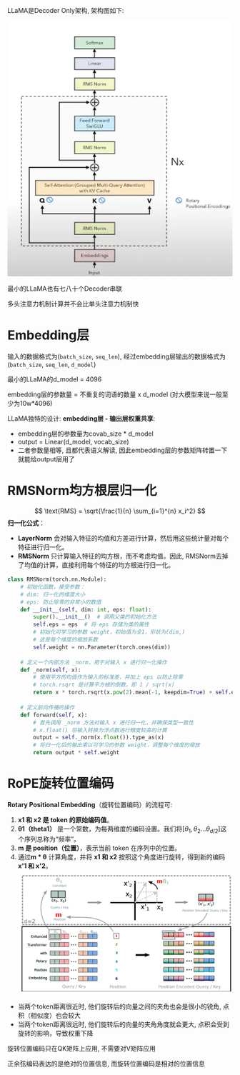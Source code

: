 LLaMA是Decoder Only架构, 架构图如下:

![alt text](image.png)

最小的LLaMA也有七八十个Decoder串联

多头注意力机制计算并不会比单头注意力机制快

# Embedding层
输入的数据格式为(`batch_size`, `seq_len`), 经过embedding层输出的数据格式为(`batch_size`, `seq_len`, `d_model`)

最小的LLaMA的d_model = 4096

embedding层的参数量 = 不重复的词语的数量 x d_model (对大模型来说一般至少为10w*4096)

LLaMA独特的设计: **embedding层 - 输出层权重共享**:
*   embedding层的参数量为covab_size * d_model
*   output = Linear(d_model, vocab_size)
*   二者参数量相等, 且都代表语义解读, 因此embedding层的参数矩阵转置一下就能给output层用了


# RMSNorm均方根层归一化

  $$
  \text{RMS} = \sqrt{\frac{1}{n} \sum_{i=1}^{n} x_i^2}
  $$
 **归一化公式**：  
   - **LayerNorm** 会对输入特征的均值和方差进行计算，然后用这些统计量对每个特征进行归一化。
   - **RMSNorm** 只计算输入特征的均方根，而不考虑均值。因此, RMSNorm去掉了均值的计算，直接利用每个特征的均方根进行归一化。

```python
class RMSNorm(torch.nn.Module):
    # 初始化函数，接受参数：
    # dim: 归一化的维度大小
    # eps: 防止除零的非常小的数值
    def __init__(self, dim: int, eps: float):
        super().__init__()  # 调用父类的初始化方法
        self.eps = eps  # 将 eps 存储为类的属性
        # 初始化可学习的参数 weight，初始值为全1，形状为(dim,)
        # 这是每个维度的缩放系数
        self.weight = nn.Parameter(torch.ones(dim))  

    # 定义一个内部方法 _norm，用于对输入 x 进行归一化操作
    def _norm(self, x):
        # 使用平方的均值作为输入的标准差，并加上 eps 以防止除零
        # torch.rsqrt 是计算平方根的倒数，即 1 / sqrt(x)
        return x * torch.rsqrt(x.pow(2).mean(-1, keepdim=True) + self.eps)

    # 定义前向传播的操作
    def forward(self, x):
        # 首先调用 _norm 方法对输入 x 进行归一化，并确保类型一致性
        # x.float() 将输入转换为浮点数进行精度较高的计算
        output = self._norm(x.float()).type_as(x)  
        # 将归一化后的输出乘以可学习的参数 weight，调整每个维度的缩放
        return output * self.weight

```


# RoPE旋转位置编码

**Rotary Positional Embedding**（旋转位置编码）的流程可: 
1. **x1 和 x2 是 token 的原始编码值**。
2. **θ1（theta1）** 是一个常数，为每两维度的编码设置。我们将[$\theta_1, \theta_2...\theta_{d/2}$]这个序列总称为“频率”。
3. **m 是 position（位置）**，表示当前 token 在序列中的位置。
4. 通过**m * θ** 计算角度，并将 **x1 和 x2** 按照这个角度进行旋转，得到新的编码 **x'1 和 x'2**。
![alt text](image-1.png)


*   当两个token距离很近时, 他们旋转后的向量之间的夹角也会是很小的锐角, 点积（相似度）也会较大
*   当两个token距离很远时, 他们旋转后的向量的夹角角度就会更大, 点积会受到旋转的影响，导致权重下降


旋转位置编码只在QK矩阵上应用, 不需要对V矩阵应用

正余弦编码表达的是绝对的位置信息, 而旋转位置编码是相对的位置信息